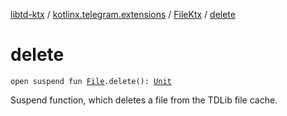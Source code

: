 [libtd-ktx](../../index.md) / [kotlinx.telegram.extensions](../index.md) / [FileKtx](index.md) / [delete](./delete.md)

# delete

`open suspend fun `[`File`](https://tdlibx.github.io/td/docs/org/drinkless/td/libcore/telegram/TdApi.File.html)`.delete(): `[`Unit`](https://kotlinlang.org/api/latest/jvm/stdlib/kotlin/-unit/index.html)

Suspend function, which deletes a file from the TDLib file cache.

